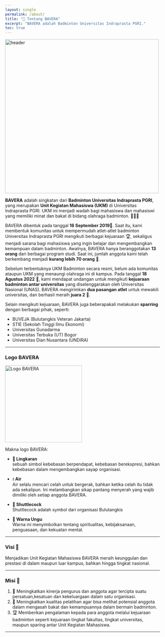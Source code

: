 ```yaml
---
layout: single
permalink: /about/
title: "🏸 Tentang BAVERA"
excerpt: "BAVERA adalah Badminton Universitas Indraprasta PGRI."
toc: true
---
```

<img src="/web-bavera/assets/FEEDS_2.png" alt="header" width="500">

**BAVERA** adalah singkatan dari **Badminton Universitas Indraprasta PGRI**, yang merupakan **Unit Kegiatan Mahasiswa (UKM)** di Universitas Indraprasta PGRI. UKM ini menjadi wadah bagi mahasiswa dan mahasiswi yang memiliki minat dan bakat di bidang olahraga badminton. 🧑‍🎓🏸

BAVERA dibentuk pada tanggal **16 September 2019**📅. Saat itu, kami membentuk komunitas untuk mempermudah atlet-atlet badminton Universitas Indraprasta PGRI mengikuti berbagai kejuaraan 🏆, sekaligus menjadi sarana bagi mahasiswa yang ingin belajar dan mengembangkan kemampuan dalam badminton. Awalnya, BAVERA hanya beranggotakan **13 orang** dari berbagai program studi. Saat ini, jumlah anggota kami telah berkembang menjadi **kurang lebih 70 orang** 🙌.

Sebelum terbentuknya UKM Badminton secara resmi, belum ada komunitas ataupun UKM yang menaungi olahraga ini di kampus. Pada tanggal **18 Agustus 2022** 📅, kami mendapat undangan untuk mengikuti **kejuaraan badminton antar universitas** yang diselenggarakan oleh Universitas Nasional (UNAS). BAVERA mengirimkan **dua pasangan atlet** untuk mewakili universitas, dan berhasil meraih **juara 2** 🥈.

Selain mengikuti kejuaraan, BAVERA juga beberapakali melakukan **sparring** dengan berbagai pihak, seperti:
* BUVEJA (Bulutangkis Veteran Jakarta)
* STIE (Sekolah Tinggi Ilmu Ekonomi)
* Universitas Gunadarma
* Universitas Terbuka (UT) Bogor
* Universitas Dian Nusantara (UNDIRA)

---

### Logo BAVERA

<img src="/web-bavera/assets/logo_bavera.jpg" alt="Logo BAVERA" width="250">

Makna logo BAVERA:

* **🔵 Lingkaran**  
sebuah simbol kebebasan berpendapat, kebebasan berekspresi, bahkan kebebasan dalam mengembangkan sayap organisasi.

* **💧 Air**  
Air selalu mencari celah untuk bergerak, bahkan ketika celah itu tidak ada sekalipun. Ini melambangkan sikap pantang menyerah yang wajib dimiliki oleh setiap anggota BAVERA.

* **🏸 Shuttlecock**  
Shuttlecock adalah symbol dari organisasi Bulutangkis

* **💜 Warna Ungu**  
Warna ini menyimbolkan tentang spiritualitas, kebijaksanaan, penguasaan, dan kekuatan mental.

---

### Visi 🎯

Menjadikan Unit Kegiatan Mahasiswa BAVERA meraih keunggulan dan prestasi di dalam
maupun luar kampus, bahkan hingga tingkat nasional.

---

### Misi 🚀
1. 💪 Meningkatkan kinerja pengurus dan anggota agar tercipta suatu persatuan,kesatuan dan kekeluargaan dalam satu organisasi.
2. 🏸 Meningkatkan kualitas pelatihan agar bisa melihat potensial anggota dalam mengasah bakat dan kemampuannya dalam bermain badminton.
3. 🏆 Memberikan pengalaman kepada para anggota melalui kejuaraan badminton seperti kejuaraan tingkat fakultas, tingkat universitas, maupun sparing antar Unit Kegiatan Mahasiswa.

---
